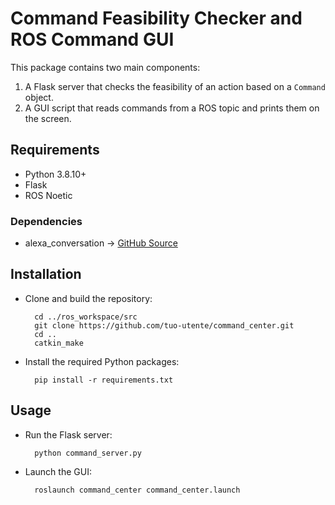 # Command Feasibility Checker and ROS Command GUI

This package contains two main components:

1. A Flask server that checks the feasibility of an action based on a `Command` object.
2. A GUI script that reads commands from a ROS topic and prints them on the screen.

## Requirements

- Python 3.8.10+
- Flask
- ROS Noetic

### Dependencies

- alexa_conversation → [GitHub Source](https://github.com/davideferrari95/alexa_collaborative_conversation/tree/chimera)

## Installation

- Clone and build the repository:

        cd ../ros_workspace/src
        git clone https://github.com/tuo-utente/command_center.git
        cd ..
        catkin_make

- Install the required Python packages:

        pip install -r requirements.txt

## Usage

- Run the Flask server:

        python command_server.py

- Launch the GUI:

        roslaunch command_center command_center.launch
